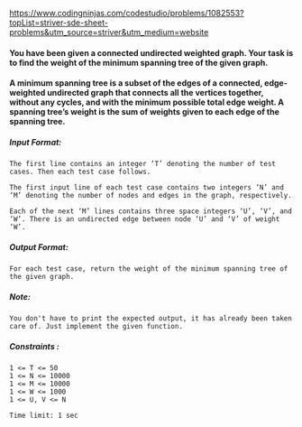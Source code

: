 https://www.codingninjas.com/codestudio/problems/1082553?topList=striver-sde-sheet-problems&utm_source=striver&utm_medium=website

<div _ngcontent-serverapp-c205="" class="description ng-star-inserted"><h4 id="you-have-been-given-a-connected-undirected-weighted-graph-your-task-is-to-find-the-weight-of-the-minimum-spanning-tree-of-the-given-graph">You have been given a connected undirected weighted graph. Your task is to find the weight of the minimum spanning tree of the given graph.</h4>

<h4 id="a-minimum-spanning-tree-is-a-subset-of-the-edges-of-a-connected-edge-weighted-undirected-graph-that-connects-all-the-vertices-together-without-any-cycles-and-with-the-minimum-possible-total-edge-weight-a-spanning-tree-s-weight-is-the-sum-of-weights-given-to-each-edge-of-the-spanning-tree">A minimum spanning tree is a subset of the edges of a connected, edge-weighted undirected graph that connects all the vertices together, without any cycles, and with the minimum possible total edge weight. A spanning tree’s weight is the sum of weights given to each edge of the spanning tree.</h4>

<h5 id="input-format">Input Format:</h5>

<pre><code>The first line contains an integer ‘T’ denoting the number of test cases. Then each test case follows.

The first input line of each test case contains two integers ‘N’ and ‘M’ denoting the number of nodes and edges in the graph, respectively.

Each of the next ‘M’ lines contains three space integers ‘U’, ‘V’, and ‘W’. There is an undirected edge between node ‘U’ and ‘V’ of weight ‘W’.
</code></pre>

<h5 id="output-format">Output Format:</h5>

<pre><code>For each test case, return the weight of the minimum spanning tree of the given graph.
</code></pre>

<h5 id="note">Note:</h5>

<pre><code>You don't have to print the expected output, it has already been taken care of. Just implement the given function.
</code></pre>

<h5 id="constraints">Constraints :</h5>

<pre><code>1 &lt;= T &lt;= 50
1 &lt;= N &lt;= 10000
1 &lt;= M &lt;= 10000
1 &lt;= W &lt;= 1000
1 &lt;= U, V &lt;= N

Time limit: 1 sec
</code></pre>
</div>

